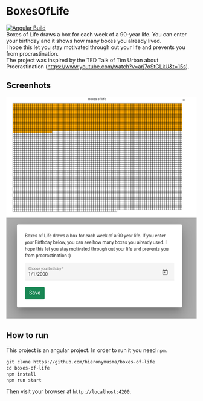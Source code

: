 # BoxesOfLife

[![Angular Build](https://github.com/hieronymusma/boxes-of-life/actions/workflows/angular-build.yml/badge.svg)](https://github.com/hieronymusma/boxes-of-life/actions/workflows/angular-build.yml)  
Boxes of Life draws a box for each week of a 90-year life.
You can enter your birthday and it shows how many boxes you already lived.  
I hope this let you stay motivated through out your life and prevents you from procrastination.  
The project was inspired by the TED Talk of Tim Urban about Procrastination (https://www.youtube.com/watch?v=arj7oStGLkU&t=15s).

## Screenhots

![Boxes of life](/doc/boxes.png?raw=true "Boxes of life")  
![Configuration popup](/doc/configuration.png?raw=true "Configuration popup")

## How to run

This project is an angular project. In order to run it you need `npm`.

```
git clone https://github.com/hieronymusma/boxes-of-life
cd boxes-of-life
npm install
npm run start
```

Then visit your browser at `http://localhost:4200`.
